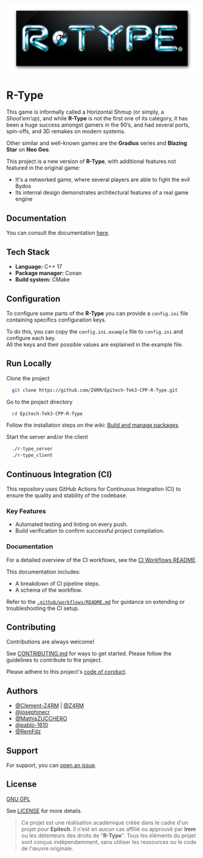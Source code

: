 ![Logo](assets/logo.png)

# R-Type

This game is informally called a Horizontal Shmup (or simply, a *Shoot’em’up*), and while **R-Type** is not the first one of its category, it has been a huge success amongst gamers in the 90’s, and had several ports, spin-offs, and 3D remakes on modern systems.

Other similar and well-known games are the **Gradius** series and **Blazing Star** on **Neo Geo**.

This project is a new version of **R-Type**, with additional features not
featured in the original game:
- It's a networked game, where several players are able to fight the evil Bydos
- Its internal design demonstrates architectural features of a real game engine

## Documentation

You can consult the documentation [here](https://github.com/Z4RM/Epitech-Tek3-CPP-R-Type/wiki).

## Tech Stack

- **Language:** C++ 17
- **Package manager:** Conan
- **Build system:** CMake

## Configuration

To configure some parts of the **R-Type** you can provide a `config.ini` file
containing specifics configuration keys.

To do this, you can copy the `config.ini.example` file to `config.ini` and
configure each key.\
All the keys and their possible values are explained in the example file.

## Run Locally

Clone the project
```bash
  git clone https://github.com/Z4RM/Epitech-Tek3-CPP-R-Type.git
```

Go to the project directory
```bash
  cd Epitech-Tek3-CPP-R-Type
```

Follow the installation steps on the wiki: [Build and manage packages](https://github.com/Z4RM/Epitech-Tek3-CPP-R-Type/wiki/Build-and-manage-packages).

Start the server and/or the client
```bash
  ./r-type_server
  ./r-type_client
```

## Continuous Integration (CI)

This repository uses GitHub Actions for Continuous Integration (CI) to ensure the quality and stability of the codebase. 

### Key Features

- Automated testing and linting on every push.
- Build verification to confirm successful project compilation.

### Documentation

For a detailed overview of the CI workflows, see the [CI Workflows README](.github/workflows/README.md).

This documentation includes:
- A breakdown of CI pipeline steps.
- A schema of the workflow.

Refer to the [`.github/workflows/README.md`](.github/workflows/README.md) for guidance on extending or troubleshooting the CI setup.

## Contributing

Contributions are always welcome!

See [CONTRIBUTING.md](CONTRIBUTING.md) for ways to get started.
Please follow the guidelines to contribute to the project.

Please adhere to this project's [code of conduct](CODE_OF_CONDUCT.md).

## Authors

- [@Clement-Z4RM](https://github.com/Clement-Z4RM) | [@Z4RM](https://github.com/Z4RM)
- [@josephinecr](https://github.com/josephinecr)
- [@MathisZUCCHERO](https://github.com/MathisZUCCHERO)
- [@pablo-1610](https://github.com/pablo-1610)
- [@RemFdz](https://github.com/RemFdz)

## Support

For support, you can [open an issue](https://github.com/Z4RM/Epitech-Tek3-CPP-R-Type/issues/new/choose).

## License

[GNU GPL](https://choosealicense.com/licenses/gpl-3.0)

See [LICENSE](LICENSE) for more details.

> Ce projet est une réalisation académique créée dans le cadre d'un projet pour **Epitech**. Il n'est en aucun cas affilié ou approuvé par **Irem** ou les détenteurs des droits de "**R-Type**". Tous les éléments du projet sont conçus indépendamment, sans utiliser les ressources ou le code de l'œuvre originale.
